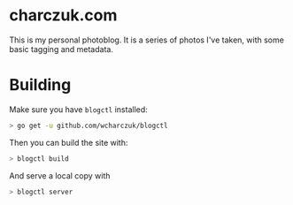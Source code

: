 charczuk.com
============

This is my personal photoblog. It is a series of photos I've taken, with some basic tagging and metadata.

# Building

Make sure you have `blogctl` installed:

```bash
> go get -u github.com/wcharczuk/blogctl
```

Then you can build the site with:

```bash
> blogctl build
```

And serve a local copy with

```bash
> blogctl server
```